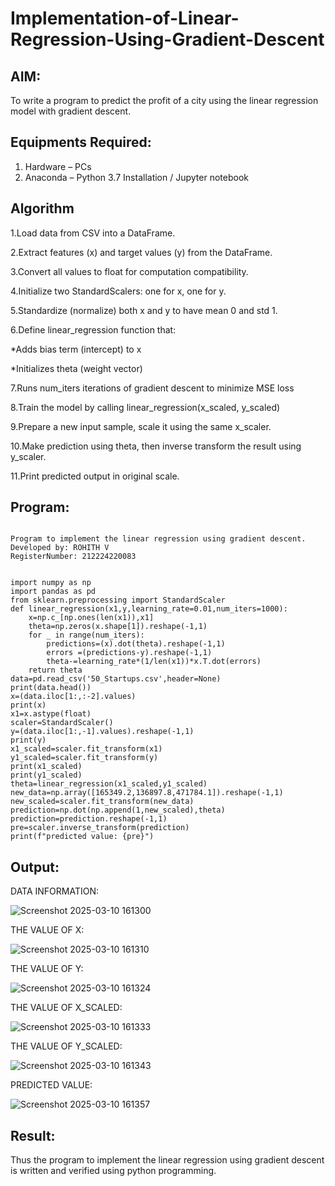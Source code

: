 # Implementation-of-Linear-Regression-Using-Gradient-Descent

## AIM:
To write a program to predict the profit of a city using the linear regression model with gradient descent.

## Equipments Required:
1. Hardware – PCs
2. Anaconda – Python 3.7 Installation / Jupyter notebook

## Algorithm

1.Load data from CSV into a DataFrame.

2.Extract features (x) and target values (y) from the DataFrame.

3.Convert all values to float for computation compatibility.

4.Initialize two StandardScalers: one for x, one for y.

5.Standardize (normalize) both x and y to have mean 0 and std 1.

6.Define linear_regression function that:

   *Adds bias term (intercept) to x

   *Initializes theta (weight vector)

7.Runs num_iters iterations of gradient descent to minimize MSE loss

8.Train the model by calling linear_regression(x_scaled, y_scaled)

9.Prepare a new input sample, scale it using the same x_scaler.

10.Make prediction using theta, then inverse transform the result using y_scaler.

11.Print predicted output in original scale.

## Program:
```

Program to implement the linear regression using gradient descent.
Developed by: ROHITH V
RegisterNumber: 212224220083


```
```
import numpy as np
import pandas as pd
from sklearn.preprocessing import StandardScaler
def linear_regression(x1,y,learning_rate=0.01,num_iters=1000):
    x=np.c_[np.ones(len(x1)),x1]
    theta=np.zeros(x.shape[1]).reshape(-1,1)
    for _ in range(num_iters):
        predictions=(x).dot(theta).reshape(-1,1)
        errors =(predictions-y).reshape(-1,1)
        theta-=learning_rate*(1/len(x1))*x.T.dot(errors)
    return theta
data=pd.read_csv('50_Startups.csv',header=None)
print(data.head())
x=(data.iloc[1:,:-2].values)
print(x)
x1=x.astype(float)
scaler=StandardScaler()
y=(data.iloc[1:,-1].values).reshape(-1,1)
print(y)
x1_scaled=scaler.fit_transform(x1)
y1_scaled=scaler.fit_transform(y)
print(x1_scaled)
print(y1_scaled)
theta=linear_regression(x1_scaled,y1_scaled)
new_data=np.array([165349.2,136897.8,471784.1]).reshape(-1,1)
new_scaled=scaler.fit_transform(new_data)
prediction=np.dot(np.append(1,new_scaled),theta)
prediction=prediction.reshape(-1,1)
pre=scaler.inverse_transform(prediction)
print(f"predicted value: {pre}")

```

## Output:
DATA INFORMATION:


![Screenshot 2025-03-10 161300](https://github.com/user-attachments/assets/b32d40a7-39ff-4642-b629-8829a9c9ec5e)

THE VALUE OF X:


![Screenshot 2025-03-10 161310](https://github.com/user-attachments/assets/b066b2b6-2700-46e7-8b7d-9d7731bf6640)

THE VALUE OF Y:


![Screenshot 2025-03-10 161324](https://github.com/user-attachments/assets/c5d8fea7-d51a-4017-b9c8-d6c9521a748e)

THE VALUE OF X_SCALED:


![Screenshot 2025-03-10 161333](https://github.com/user-attachments/assets/8a7a3550-6056-4707-b3af-47d8a75c6e82)

THE VALUE OF Y_SCALED:


![Screenshot 2025-03-10 161343](https://github.com/user-attachments/assets/220eefd4-f19a-460c-97a9-70aaafa0a525)

PREDICTED VALUE:


![Screenshot 2025-03-10 161357](https://github.com/user-attachments/assets/701e616a-761f-4fdf-a0d5-d87c67144798)

## Result:
Thus the program to implement the linear regression using gradient descent is written and verified using python programming.

